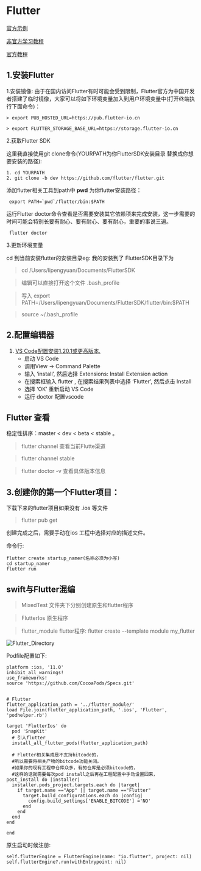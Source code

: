 # Flutter

[官方示例](https://github.com/flutter/samples)

[非官方学习教程](https://book.flutterchina.club/chapter1/dart.html#_1-4-1-%E5%8F%98%E9%87%8F%E5%A3%B0%E6%98%8E)

[官方教程](https://flutter.cn/docs/cookbook)
## 1.安装Flutter

1.安装镜像: 由于在国内访问Flutter有时可能会受到限制，Flutter官方为中国开发者搭建了临时镜像，大家可以将如下环境变量加入到用户环境变量中(打开终端执行下面命令)：
	
	> export PUB_HOSTED_URL=https://pub.flutter-io.cn	

	> export FLUTTER_STORAGE_BASE_URL=https://storage.flutter-io.cn

	
2.获取Flutter SDK

这里我直接使用git clone命令(YOURPATH为你FlutterSDK安装目录 替换成你想要安装的路径):

```
1. cd YOURPATH
2. git clone -b dev https://github.com/flutter/flutter.git

```

添加flutter相关工具到path中 **pwd** 为你flutter安装路径：

	 export PATH=`pwd`/flutter/bin:$PATH
	

运行Flutter doctor命令查看是否需要安装其它依赖项来完成安装，这一步需要的时间可能会特别长要有耐心、要有耐心、要有耐心，重要的事说三遍。

	 flutter doctor
	
3.更新环境变量

cd 到当前安装flutter的安装目录eg: 我的安装到了 FlutterSDK目录下为

>  cd /Users/lipengyuan/Documents/FlutterSDK

>  编辑可以直接打开这个文件 .bash_profile


> 写入 export PATH=/Users/lipengyuan/Documents/FlutterSDK/flutter/bin:$PATH

> source ~/.bash_profile

## 2.配置编辑器
1. [VS Code配置安装1.20.1或更高版本.](https://flutterchina.club/get-started/editor/#vscode)
	* 启动 VS Code
	* 调用View -> Command Palette
	* 输入 ‘install’, 然后选择 Extensions: Install Extension action
	* 在搜索框输入 flutter , 在搜索结果列表中选择 ‘Flutter’, 然后点击 Install
	* 选择 ‘OK’ 重新启动 VS Code
	* 运行 doctor 配置vscode

## Flutter 查看
稳定性排序：master < dev < beta < stable 。
> flutter channel  查看当前Flutte渠道

>  flutter channel  stable

> flutter doctor -v 查看具体版本信息

## 3.创建你的第一个Flutter项目：

下载下来的flutter项目如果没有 .ios 等文件
> flutter pub get 

创建完成之后，需要手动在ios 工程中选择对应的描述文件。

命令行: 

	flutter create startup_namer(名称必须为小写)
	cd startup_namer
	flutter run


## swift与Flutter混编
> MixedTest 文件夹下分别创建原生和flutter程序

> FlutterIos 原生程序

> flutter_module flutter程序:  flutter create --template module my_flutter


![Flutter_Directory](images/Flutter_Directory.png)

Podfile配置如下:

```
platform :ios, '11.0'
inhibit_all_warnings!
use_frameworks!
source 'https://github.com/CocoaPods/Specs.git'


# Flutter
flutter_application_path = '../flutter_module/'
load File.join(flutter_application_path, '.ios', 'Flutter', 'podhelper.rb')

target 'FlutterIos' do
  pod 'SnapKit'
  # 引入flutter
  install_all_flutter_pods(flutter_application_path)
  
  # Flutter相关集成是不支持bitcode的，
  #所以需要将相关产物的bitcode功能关闭。
  #如果你的现有工程中仓库众多，有的仓库是必须bitcode的，
  #这样的话就需要每次pod install之后再在工程配置中手动设置回来，
post_install do |installer|
  installer.pods_project.targets.each do |target|
    if target.name =="App" || target.name =="Flutter"
      target.build_configurations.each do |config|
        config.build_settings['ENABLE_BITCODE'] ='NO'
      end
    end
  end
end
  
end

```

原生启动时候注册:

```
self.flutterEngine = FlutterEngine(name: "io.flutter", project: nil)
self.flutterEngine?.run(withEntrypoint: nil)

```
